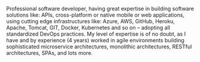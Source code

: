 Professional software developer, having great expertise in building software solutions like: APIs, cross-platform or native mobile or web applications, using cutting edge infrastructures like: Azure, AWS, GitHub, Heroku, Apache, Tomcat, GIT, Docker, Kubernetes and so on – adopting all standardized DevOps practices. My level of expertise is of no doubt, as I have and by experience (4 years) worked in agile environments building sophisticated microservice architectures, monolithic architectures, RESTful architectures, SPAs, and lots more.

